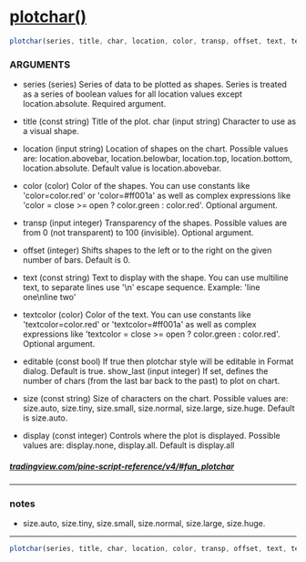 # [plotchar()](https://www.tradingview.com/pine-script-reference/v4/#fun_plotchar)

```javascript
plotchar(series, title, char, location, color, transp, offset, text, textcolor, editable, size, show_last, display) → void
```

### ARGUMENTS
- series (series) Series of data to be plotted as shapes. Series is treated as a series of boolean values for all location values except location.absolute. Required argument.

- title (const string) Title of the plot.
char (input string) Character to use as a visual shape.

- location (input string) Location of shapes on the chart. Possible values are: location.abovebar, location.belowbar, location.top, location.bottom, location.absolute. Default value is location.abovebar.

- color (color) Color of the shapes. You can use constants like 'color=color.red' or 'color=#ff001a' as well as complex expressions like 'color = close >= open ? color.green : color.red'. Optional argument.

- transp (input integer) Transparency of the shapes. Possible values are from 0 (not transparent) to 100 (invisible). Optional argument.
- offset (integer) Shifts shapes to the left or to the right on the given number of bars. Default is 0.

- text (const string) Text to display with the shape. You can use multiline text, to separate lines use '\n' escape sequence. Example: 'line one\nline two'

- textcolor (color) Color of the text. You can use constants like 'textcolor=color.red' or 'textcolor=#ff001a' as well as complex expressions like 'textcolor = close >= open ? color.green : color.red'. Optional argument.

- editable (const bool) If true then plotchar style will be editable in Format dialog. Default is true.
show_last (input integer) If set, defines the number of chars (from the last bar back to the past) to plot on chart.

- size (const string) Size of characters on the chart. Possible values are: size.auto, size.tiny, size.small, size.normal, size.large, size.huge. Default is size.auto.

- display (const integer) Controls where the plot is displayed. Possible values are: display.none, display.all. Default is display.all

##### [tradingview.com/pine-script-reference/v4/#fun_plotchar](https://www.tradingview.com/pine-script-reference/v4/#fun_plotchar)

---
### notes
- size.auto, size.tiny, size.small, size.normal, size.large, size.huge. 
---
```javascript
plotchar(series, title, char, location, color, transp, offset, text, textcolor, editable, size, show_last, display)
```

